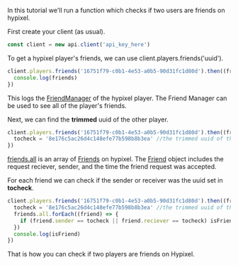 In this tutorial we'll run a function which checks if two users are friends on hypixel.

First create your client (as usual).
```js
const client = new api.client('api_key_here')
```

To get a hypixel player's friends, we can use client.players.friends('uuid').
```js
client.players.friends('16751f79-c0b1-4e53-a0b5-90d31fc1d80d').then((friends) => {
  console.log(friends)
})
```
This logs the [FriendManager](FriendManager) of the hypixel player. The Friend Manager can be used to see all of the player's friends.

Next, we can find the **trimmed** uuid of the other player.

```js
client.players.friends('16751f79-c0b1-4e53-a0b5-90d31fc1d80d').then((friends) => {
  tocheck = '8e176c5ac26d4c148efe77b598b8b3ea' //the trimmed uuid of the other player
})
```

[friends.all](FriendManager) is an array of [Friends](Friend) on hypixel. The [Friend](Friend) object includes the request reciever, sender, and the time the friend request was accepted.

For each friend we can check if the sender or receiver was the uuid set in **tocheck**.

```js
client.players.friends('16751f79-c0b1-4e53-a0b5-90d31fc1d80d').then((friends) => {
  tocheck = '8e176c5ac26d4c148efe77b598b8b3ea' //the trimmed uuid of the other player
  friends.all.forEach((friend) => {
    if (friend.sender == tocheck || friend.reciever == tocheck) isFriend = true
  })
  console.log(isFriend)
})
```

That is how you can check if two players are friends on Hypixel.
